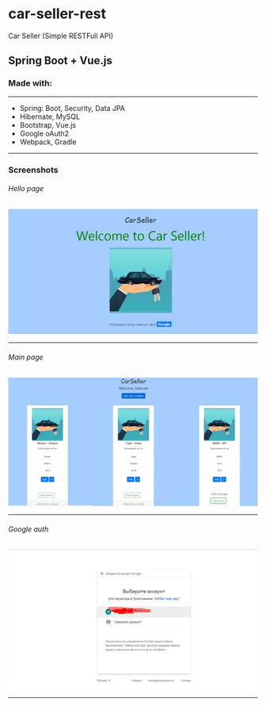 # car-seller-rest
Car Seller (Simple RESTFull API)

## Spring Boot + Vue.js

### Made with:  
   <hr>
   <ul>
     <li>Spring: Boot, Security, Data JPA</li>
     <li>Hibernate, MySQL</li>
     <li>Bootstrap, Vue.js</li>
     <li>Google oAuth2</li>
     <li>Webpack, Gradle</li>
   </ul>
   <hr>
   
### Screenshots
###### Hello page
![alt-текст](https://github.com/MaximBubnov/car-seller-rest/blob/master/carseller/hello%20page.jpg "главная страница")
<hr>

###### Main page
![alt-текст](https://github.com/MaximBubnov/car-seller-rest/blob/master/carseller/main.jpg "главная страница")
<hr>

###### Google auth
![alt-текст](https://github.com/MaximBubnov/car-seller-rest/blob/master/carseller/google.jpg "главная страница")
<hr>
